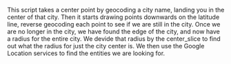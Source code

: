 This script takes a center point by geocoding a city name, landing you in the center of that city.
Then it starts drawing points downwards on the latitude line, reverse geocoding each point to see if we are still in the city.
Once we are no longer in the city, we have found the edge of the city, and now have a radius for the entire city.
We devide that radius by the center_slice to find out what the radius for just the city center is.
We then use the Google Location services to find the entities we are looking for.
